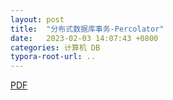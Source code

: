 ```yaml
---
layout: post
title:  "分布式数据库事务-Percolator"
date:   2023-02-03 14:07:43 +0800
categories: 计算机 DB
typora-root-url: ..
---
```


[PDF](https://github.com/VCisHere/vcishere.github.io/blob/main/assets/file/Percolator.pdf)